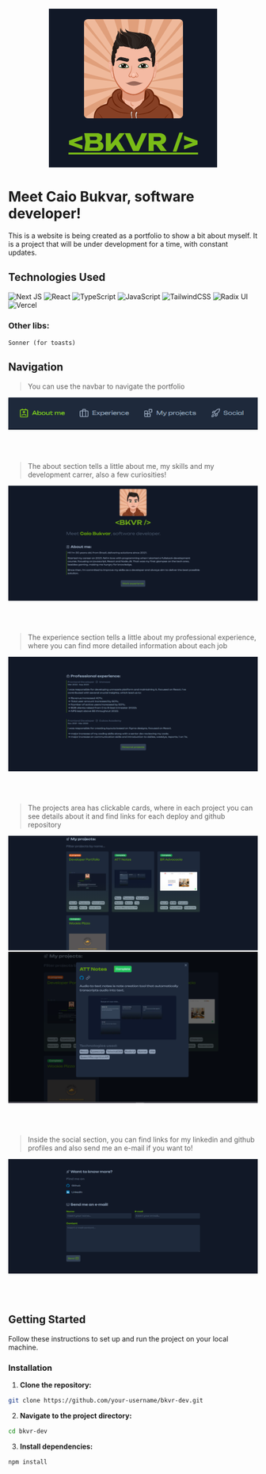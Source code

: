 <p align="center">
<img src="./public/images/thumb-avatar.png" alt="avatar" />
</p>

# **Meet Caio Bukvar, software developer!**

This is a website is being created as a portfolio to show a bit about myself. It is a project that will be under development for a time, with constant updates.

## Technologies Used

![Next JS](https://img.shields.io/badge/Next-black?style=for-the-badge&logo=next.js&logoColor=white)
![React](https://img.shields.io/badge/react-%2320232a.svg?style=for-the-badge&logo=react&logoColor=%2361DAFB)
![TypeScript](https://img.shields.io/badge/typescript-%23007ACC.svg?style=for-the-badge&logo=typescript&logoColor=white)
![JavaScript](https://img.shields.io/badge/javascript-%23323330.svg?style=for-the-badge&logo=javascript&logoColor=%23F7DF1E)
![TailwindCSS](https://img.shields.io/badge/tailwindcss-%2338B2AC.svg?style=for-the-badge&logo=tailwind-css&logoColor=white)
![Radix UI](https://img.shields.io/badge/radix%20ui-161618.svg?style=for-the-badge&logo=radix-ui&logoColor=white)
![Vercel](https://img.shields.io/badge/vercel-%23000000.svg?style=for-the-badge&logo=vercel&logoColor=white)

###  Other libs:
    Sonner (for toasts)

## Navigation

> You can use the navbar to navigate the portfolio
<div align='center' display='flex'>

  ![avatar](/public/images/thumb-navbar.png)
</div><br><br>

> The about section tells a little about me, my skills and my development carrer, also a few curiosities!
<div align='center' display='flex'>

  ![about](/public/images/thumb-about.png)
</div><br><br>

> The experience section tells a little about my professional experience, where you can find more detailed information about each job
<div align='center' display='flex'>

  ![experience](/public/images/thumb-experience.png)
</div><br><br>

> The projects area has clickable cards, where in each project you can see details about it and find links for each deploy and github repository
<div align='center'>

  ![projects](/public/images/thumb-projects.png)
  ![projects2](/public/images/thumb-projects2.png)
</div><br><br>

> Inside the social section, you can find links for my linkedin and github profiles and also send me an e-mail if you want to!
<div align='center'>

  ![social section](/public/images/thumb-socials.png)
</div><br><br>



## Getting Started

Follow these instructions to set up and run the project on your local machine.

### Installation

1. **Clone the repository:**

```bash
git clone https://github.com/your-username/bkvr-dev.git
```

2. **Navigate to the project directory:**

```bash
cd bkvr-dev
```

3. **Install dependencies:**

```bash
npm install
```


